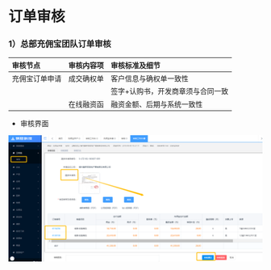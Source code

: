 # 订单审核

### 1）总部充佣宝团队订单审核

| 审核节点 | 审核内容项 | 审核标准及细节 |
| :--- | :--- | :--- |
| 充佣宝订单申请 | 成交确权单 | 客户信息与确权单一致性 |
|  |  | 签字+认购书，开发商章须与合同一致 |
|  | 在线融资函 | 融资金额、后期与系统一致性 |

* 审核界面

![](/assets/import.png审核2)

